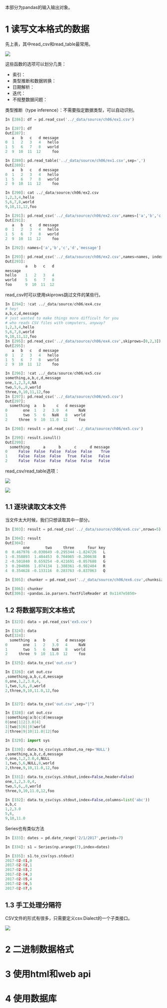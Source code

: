 本部分为pandas的输入输出对象。

# 1 读写文本格式的数据

先上表，其中read_csv和read_table最常用。

![](../_data/images/python数据分析/pandas中的解析函数.png)


这些函数的选项可以划分几类：
- 索引：
- 类型推断和数据转换：
- 日期解析：
- 迭代：
- 不规整数据问题：

类型推断（type inference）：不需要指定数据类型，可以自动识别。
```python
In [286]: df = pd.read_csv('../_data/source/ch06/ex1.csv')

In [287]: df
Out[287]:
   a   b   c   d message
0  1   2   3   4   hello
1  5   6   7   8   world
2  9  10  11  12     foo

In [289]: pd.read_table('../_data/source/ch06/ex1.csv',sep=',')
Out[289]:
   a   b   c   d message
0  1   2   3   4   hello
1  5   6   7   8   world
2  9  10  11  12     foo
```
```python
In [290]: cat ../_data/source/ch06/ex2.csv
1,2,3,4,hello
5,6,7,8,world
9,10,11,12,foo

In [291]: pd.read_csv('../_data/source/ch06/ex2.csv',names=['a','b','c','d','message'])
Out[291]:
   a   b   c   d message
0  1   2   3   4   hello
1  5   6   7   8   world
2  9  10  11  12     foo

In [292]: names=['a','b','c','d','message']

In [293]: pd.read_csv('../_data/source/ch06/ex2.csv',names=names, index_col='message')
Out[293]:
         a   b   c   d
message               
hello    1   2   3   4
world    5   6   7   8
foo      9  10  11  12
```

read_csv时可以使用skiprows跳过文件的某些行。

```python
In [294]: !cat ../_data/source/ch06/ex4.csv
# hey!
a,b,c,d,message
# just wanted to make things more difficult for you
# who reads CSV files with computers, anyway?
1,2,3,4,hello
5,6,7,8,world
9,10,11,12,foo
In [295]: pd.read_csv('../_data/source/ch06/ex4.csv',skiprows=[0,2,3])
Out[295]:
   a   b   c   d message
0  1   2   3   4   hello
1  5   6   7   8   world
2  9  10  11  12     foo
```

```python
In [296]: !cat ../_data/source/ch06/ex5.csv
something,a,b,c,d,message
one,1,2,3,4,NA
two,5,6,,8,world
three,9,10,11,12,foo
In [297]: pd.read_csv('../_data/source/ch06/ex5.csv')
Out[297]:
  something  a   b     c   d message
0       one  1   2   3.0   4     NaN
1       two  5   6   NaN   8   world
2     three  9  10  11.0  12     foo

In [298]: result = pd.read_csv('../_data/source/ch06/ex5.csv')

In [299]: result.isnull()
Out[299]:
  something      a      b      c      d message
0     False  False  False  False  False    True
1     False  False  False   True  False   False
2     False  False  False  False  False   False
```

read_csv/read_table选项：

![](../_data/images/python数据分析/read_csv_opt1.png)

![](../_data/images/python数据分析/read_csv_opt2.png)


## 1.1 逐块读取文本文件

当文件太大时候，我们只想读取其中一部分。
```python
In [303]: result = pd.read_csv('../_data/source/ch06/ex6.csv',nrows=5)

In [304]: result
Out[304]:
        one       two     three      four key
0  0.467976 -0.038649 -0.295344 -1.824726   L
1 -0.358893  1.404453  0.704965 -0.200638   B
2 -0.501840  0.659254 -0.421691 -0.057688   G
3  0.204886  1.074134  1.388361 -0.982404   R
4  0.354628 -0.133116  0.283763 -0.837063   Q

In [305]: chunker = pd.read_csv('../_data/source/ch06/ex6.csv',chunksize=1000)

In [306]: chunker
Out[306]: <pandas.io.parsers.TextFileReader at 0x1147e5850>

```
## 1.2 将数据写到文本格式

```python
In [323]: data = pd.read_csv('ex5.csv')

In [324]: data
Out[324]:
  something  a   b     c   d message
0       one  1   2   3.0   4     NaN
1       two  5   6   NaN   8   world
2     three  9  10  11.0  12     foo

In [325]: data.to_csv('out.csv')

In [326]: cat out.csv
,something,a,b,c,d,message
0,one,1,2,3.0,4,
1,two,5,6,,8,world
2,three,9,10,11.0,12,foo


In [327]: data.to_csv('out.csv',sep="|")

In [328]: cat out.csv
|something|a|b|c|d|message
0|one|1|2|3.0|4|
1|two|5|6||8|world
2|three|9|10|11.0|12|foo

In [329]: import sys

In [330]: data.to_csv(sys.stdout,na_rep='NULL')
,something,a,b,c,d,message
0,one,1,2,3.0,4,NULL
1,two,5,6,NULL,8,world
2,three,9,10,11.0,12,foo

In [331]: data.to_csv(sys.stdout,index=False,header=False)
one,1,2,3.0,4,
two,5,6,,8,world
three,9,10,11.0,12,foo

In [332]: data.to_csv(sys.stdout,index=False,columns=list('abc'))
a,b,c
1,2,3.0
5,6,
9,10,11.0

```
Series也有类似方法

```python
In [333]: dates = pd.date_range('2/1/2017',periods=7)

In [334]: s1 = Series(np.arange(7),index=dates)

In [335]: s1.to_csv(sys.stdout)
2017-02-01,0
2017-02-02,1
2017-02-03,2
2017-02-04,3
2017-02-05,4
2017-02-06,5
2017-02-07,6
```

## 1.3 手工处理分隔符

CSV文件的形式有很多，只需要定义csv.Dialect的一个子类接口。

![](../_data/images/python数据分析/csv语支选项.png)



# 2 二进制数据格式

# 3 使用html和web api

# 4 使用数据库
